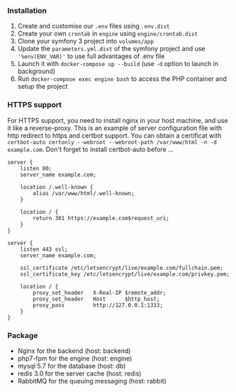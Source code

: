 ### Installation

1. Create and customise our `.env` files using `.env.dist`
2. Create your own `crontab` in `engine` using `engine/crontab.dist`
3. Clone your symfony 3 project into `volumes/app`
4. Update the `parameters.yml.dist` of the symfony project and use `'%env(ENV_VAR)'` to use full advantages of .env file
5. Launch it with `docker-compose up --build` (use `-d` option to launch in background)
6. Run `docker-compose exec engine bash` to access the PHP container and setup the project

### HTTPS support

For HTTPS support, you need to install nginx in your host machine, and use it like a reverse-proxy. This is an example of server configuration file with http redirect to https and certbot support. You can obtain a certificat with `certbot-auto certonly --webroot --webroot-path /var/www/html -n -d example.com`. Don't forget to install certbot-auto before ...

```
server {
    listen 80;
    server_name example.com;

    location /.well-known {
        alias /var/www/html/.well-known;
    }

    location / {
        return 301 https://example.com$request_uri;
    }
}

server {
    listen 443 ssl;
    server_name example.com;

    ssl_certificate /etc/letsencrypt/live/example.com/fullchain.pem;
    ssl_certificate_key /etc/letsencrypt/live/example.com/privkey.pem;

    location / {
        proxy_set_header   X-Real-IP $remote_addr;
        proxy_set_header   Host      $http_host;
        proxy_pass         http://127.0.0.1:1333;
    }
}
```

### Package

 - Nginx for the backend (host: backend)
 - php7-fpm for the engine (host: engine)
 - mysql 5.7 for the database (host: db)
 - redis 3.0 for the server cache (host: redis)
 - RabbitMQ for the queuing messaging (host: rabbit)
